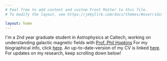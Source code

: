 ```yaml
---
# Feel free to add content and custom Front Matter to this file.
# To modify the layout, see https://jekyllrb.com/docs/themes/#overriding-theme-defaults

layout: home
---
```


I'm a 2nd year graduate student in Astrophysics at Caltech, working on understanding galactic magnetic fields with [Prof. Phil Hopkins](http://www.tapir.caltech.edu/~phopkins/Site/) For my biographical info, click [here](https://samponnada.github.io/about/). An up-to-date-version of my CV is linked [here](https://caltech.box.com/s/jx7btl13e5tk4zz46rnlemu3wwd85s2q). For updates on my research, keep scrolling down below!  

